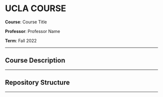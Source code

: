# UCLA COURSE

**Course**: Course Title

**Professor**: Professor Name

**Term**: Fall 2022

---

## Course Description

<!--
> Course Description
-->

---

## Repository Structure

<!--
- [**HW1**](hw1/) - Description
-->

---
